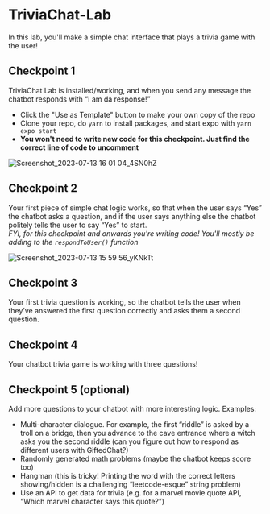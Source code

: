 # TriviaChat-Lab

In this lab, you'll make a simple chat interface that plays a trivia game with the user!

## Checkpoint 1

TriviaChat Lab is installed/working, and when you send any message the chatbot responds with “I am da response!”

- Click the "Use as Template" button to make your own copy of the repo
- Clone your repo, do `yarn` to install packages, and start expo with `yarn expo start`
- **You won't need to write new code for this checkpoint. Just find the correct line of code to uncomment**

![Screenshot_2023-07-13 16 01 04_4SN0hZ](https://github.com/Snap-Engineering-Academy-2023/ChatBot-Lab/assets/7607483/5fed5962-6296-4abb-a80a-aea5322cfbeb)

## Checkpoint 2

Your first piece of simple chat logic works, so that when the user says “Yes” the chatbot asks a question, and if the user says anything else the chatbot politely tells the user to say “Yes” to start.  
*FYI, for this checkpoint and onwards you're writing code! You'll mostly be adding to the `respondToUser()` function*

![Screenshot_2023-07-13 15 59 56_yKNkTt](https://github.com/Snap-Engineering-Academy-2023/ChatBot-Lab/assets/7607483/f85b92f6-4cf6-4ecd-a684-6019dfaf05ab)

## Checkpoint 3

Your first trivia question is working, so the chatbot tells the user when they’ve answered the first question correctly and asks them a second question.

## Checkpoint 4

Your chatbot trivia game is working with three questions!

## Checkpoint 5 (optional)

Add more questions to your chatbot with more interesting logic. Examples:

- Multi-character dialogue. For example, the first “riddle” is asked by a troll on a bridge, then you advance to the cave entrance where a witch asks you the second riddle (can you figure out how to respond as different users with GiftedChat?)
- Randomly generated math problems (maybe the chatbot keeps score too)
- Hangman (this is tricky! Printing the word with the correct letters showing/hidden is a challenging “leetcode-esque” string problem)
- Use an API to get data for trivia (e.g. for a marvel movie quote API, “Which marvel character says this quote?”)
